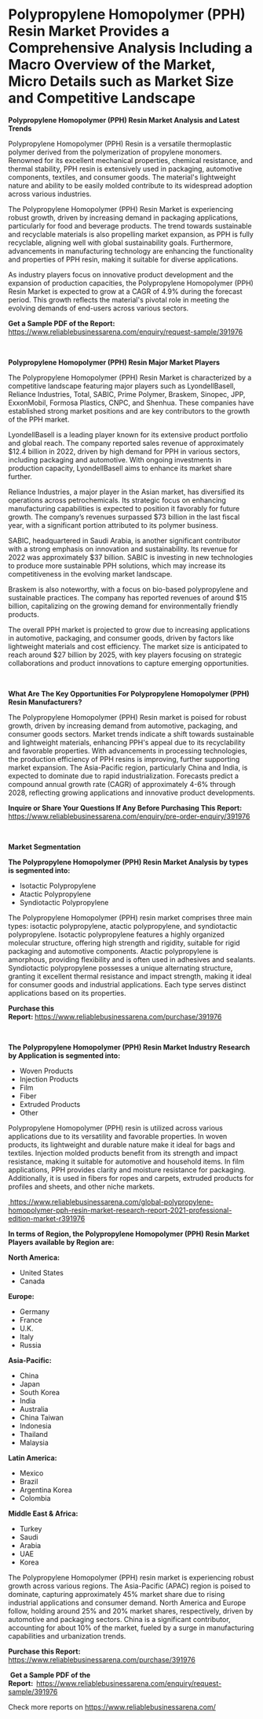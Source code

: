 <p><h1>Polypropylene Homopolymer (PPH) Resin Market Provides a Comprehensive Analysis Including a Macro Overview of the Market, Micro Details such as Market Size and Competitive Landscape</h1></p><p><strong>Polypropylene Homopolymer (PPH) Resin Market Analysis and Latest Trends</strong></p>
<p><p>Polypropylene Homopolymer (PPH) Resin is a versatile thermoplastic polymer derived from the polymerization of propylene monomers. Renowned for its excellent mechanical properties, chemical resistance, and thermal stability, PPH resin is extensively used in packaging, automotive components, textiles, and consumer goods. The material's lightweight nature and ability to be easily molded contribute to its widespread adoption across various industries.</p><p>The Polypropylene Homopolymer (PPH) Resin Market is experiencing robust growth, driven by increasing demand in packaging applications, particularly for food and beverage products. The trend towards sustainable and recyclable materials is also propelling market expansion, as PPH is fully recyclable, aligning well with global sustainability goals. Furthermore, advancements in manufacturing technology are enhancing the functionality and properties of PPH resin, making it suitable for diverse applications.</p><p>As industry players focus on innovative product development and the expansion of production capacities, the Polypropylene Homopolymer (PPH) Resin Market is expected to grow at a CAGR of 4.9% during the forecast period. This growth reflects the material's pivotal role in meeting the evolving demands of end-users across various sectors.</p></p>
<p><strong>Get a Sample PDF of the Report:&nbsp;</strong> <a href="https://www.reliablebusinessarena.com/enquiry/request-sample/391976?utm_campaign=3042&utm_medium=2&utm_source=Github&utm_content=ia&utm_term=29032025&utm_id=polypropylene-homopolymer-pph-resin">https://www.reliablebusinessarena.com/enquiry/request-sample/391976</a></p>
<p>&nbsp;</p>
<p><strong>Polypropylene Homopolymer (PPH) Resin Major Market Players</strong></p>
<p><p>The Polypropylene Homopolymer (PPH) Resin Market is characterized by a competitive landscape featuring major players such as LyondellBasell, Reliance Industries, Total, SABIC, Prime Polymer, Braskem, Sinopec, JPP, ExxonMobil, Formosa Plastics, CNPC, and Shenhua. These companies have established strong market positions and are key contributors to the growth of the PPH market.</p><p>LyondellBasell is a leading player known for its extensive product portfolio and global reach. The company reported sales revenue of approximately $12.4 billion in 2022, driven by high demand for PPH in various sectors, including packaging and automotive. With ongoing investments in production capacity, LyondellBasell aims to enhance its market share further.</p><p>Reliance Industries, a major player in the Asian market, has diversified its operations across petrochemicals. Its strategic focus on enhancing manufacturing capabilities is expected to position it favorably for future growth. The company’s revenues surpassed $73 billion in the last fiscal year, with a significant portion attributed to its polymer business.</p><p>SABIC, headquartered in Saudi Arabia, is another significant contributor with a strong emphasis on innovation and sustainability. Its revenue for 2022 was approximately $37 billion. SABIC is investing in new technologies to produce more sustainable PPH solutions, which may increase its competitiveness in the evolving market landscape.</p><p>Braskem is also noteworthy, with a focus on bio-based polypropylene and sustainable practices. The company has reported revenues of around $15 billion, capitalizing on the growing demand for environmentally friendly products.</p><p>The overall PPH market is projected to grow due to increasing applications in automotive, packaging, and consumer goods, driven by factors like lightweight materials and cost efficiency. The market size is anticipated to reach around $27 billion by 2025, with key players focusing on strategic collaborations and product innovations to capture emerging opportunities.</p></p>
<p>&nbsp;</p>
<p><strong>What Are The Key Opportunities For Polypropylene Homopolymer (PPH) Resin Manufacturers?</strong></p>
<p><p>The Polypropylene Homopolymer (PPH) Resin market is poised for robust growth, driven by increasing demand from automotive, packaging, and consumer goods sectors. Market trends indicate a shift towards sustainable and lightweight materials, enhancing PPH's appeal due to its recyclability and favorable properties. With advancements in processing technologies, the production efficiency of PPH resins is improving, further supporting market expansion. The Asia-Pacific region, particularly China and India, is expected to dominate due to rapid industrialization. Forecasts predict a compound annual growth rate (CAGR) of approximately 4-6% through 2028, reflecting growing applications and innovative product developments.</p></p>
<p><strong>Inquire or Share Your Questions If Any Before Purchasing This Report:</strong> <a href="https://www.reliablebusinessarena.com/enquiry/pre-order-enquiry/391976?utm_campaign=3042&utm_medium=2&utm_source=Github&utm_content=ia&utm_term=29032025&utm_id=polypropylene-homopolymer-pph-resin">https://www.reliablebusinessarena.com/enquiry/pre-order-enquiry/391976</a></p>
<p>&nbsp;</p>
<p><strong>Market Segmentation</strong></p>
<p><strong>The Polypropylene Homopolymer (PPH) Resin Market Analysis by types is segmented into:</strong></p>
<p><ul><li>Isotactic Polypropylene</li><li>Atactic Polypropylene</li><li>Syndiotactic Polypropylene</li></ul></p>
<p><p>The Polypropylene Homopolymer (PPH) resin market comprises three main types: isotactic polypropylene, atactic polypropylene, and syndiotactic polypropylene. Isotactic polypropylene features a highly organized molecular structure, offering high strength and rigidity, suitable for rigid packaging and automotive components. Atactic polypropylene is amorphous, providing flexibility and is often used in adhesives and sealants. Syndiotactic polypropylene possesses a unique alternating structure, granting it excellent thermal resistance and impact strength, making it ideal for consumer goods and industrial applications. Each type serves distinct applications based on its properties.</p></p>
<p><strong>Purchase this Report:&nbsp;</strong><a href="https://www.reliablebusinessarena.com/purchase/391976?utm_campaign=3042&utm_medium=2&utm_source=Github&utm_content=ia&utm_term=29032025&utm_id=polypropylene-homopolymer-pph-resin">https://www.reliablebusinessarena.com/purchase/391976</a></p>
<p>&nbsp;</p>
<p><strong>The Polypropylene Homopolymer (PPH) Resin Market Industry Research by Application is segmented into:</strong></p>
<p><ul><li>Woven Products</li><li>Injection Products</li><li>Film</li><li>Fiber</li><li>Extruded Products</li><li>Other</li></ul></p>
<p><p>Polypropylene Homopolymer (PPH) resin is utilized across various applications due to its versatility and favorable properties. In woven products, its lightweight and durable nature make it ideal for bags and textiles. Injection molded products benefit from its strength and impact resistance, making it suitable for automotive and household items. In film applications, PPH provides clarity and moisture resistance for packaging. Additionally, it is used in fibers for ropes and carpets, extruded products for profiles and sheets, and other niche markets.</p></p>
<p><a href="https://www.reliablebusinessarena.com/global-polypropylene-homopolymer-pph-resin-market-research-report-2021-professional-edition-market-r391976?utm_campaign=3042&utm_medium=2&utm_source=Github&utm_content=ia&utm_term=29032025&utm_id=polypropylene-homopolymer-pph-resin">&nbsp;https://www.reliablebusinessarena.com/global-polypropylene-homopolymer-pph-resin-market-research-report-2021-professional-edition-market-r391976</a></p>
<p><strong>In terms of Region, the Polypropylene Homopolymer (PPH) Resin Market Players available by Region are:</strong></p>
<p>
    <p> <strong> North America: </strong>
        <ul>
            <li>United States</li>
            <li>Canada</li>
        </ul>
        </p> 
    <p> <strong> Europe: </strong>
        <ul>
            <li>Germany</li>
            <li>France</li>
            <li>U.K.</li>
            <li>Italy</li>
            <li>Russia</li>
        </ul>
        </p> 
    <p> <strong> Asia-Pacific: </strong>
        <ul>
            <li>China</li>
            <li>Japan</li>
            <li>South Korea</li>
            <li>India</li>
            <li>Australia</li>
            <li>China Taiwan</li>
            <li>Indonesia</li>
            <li>Thailand</li>
            <li>Malaysia</li>
        </ul>
        </p> 
    <p> <strong> Latin America: </strong>
        <ul>
            <li>Mexico</li>
            <li>Brazil</li>
            <li>Argentina Korea</li>
            <li>Colombia</li>
        </ul>
        </p> 
    <p> <strong> Middle East & Africa: </strong>
        <ul>
            <li>Turkey</li>
            <li>Saudi</li>
            <li>Arabia</li>
            <li>UAE</li>
            <li>Korea</li>
        </ul>
    </p>
    </p>
<p><p>The Polypropylene Homopolymer (PPH) resin market is experiencing robust growth across various regions. The Asia-Pacific (APAC) region is poised to dominate, capturing approximately 45% market share due to rising industrial applications and consumer demand. North America and Europe follow, holding around 25% and 20% market shares, respectively, driven by automotive and packaging sectors. China is a significant contributor, accounting for about 10% of the market, fueled by a surge in manufacturing capabilities and urbanization trends.</p></p>
<p><strong>Purchase this Report: </strong><a href="https://www.reliablebusinessarena.com/purchase/391976?utm_campaign=3042&utm_medium=2&utm_source=Github&utm_content=ia&utm_term=29032025&utm_id=polypropylene-homopolymer-pph-resin">https://www.reliablebusinessarena.com/purchase/391976</a></p>
<p>&nbsp;<strong>Get a Sample PDF of the Report:&nbsp;&nbsp;</strong><a href="https://www.reliablebusinessarena.com/enquiry/request-sample/391976?utm_campaign=3042&utm_medium=2&utm_source=Github&utm_content=ia&utm_term=29032025&utm_id=polypropylene-homopolymer-pph-resin">https://www.reliablebusinessarena.com/enquiry/request-sample/391976</a></p>
<p><strong></strong></p>
<p>Check more reports on <a href="https://www.reliablebusinessarena.com/?utm_campaign=3042&utm_medium=2&utm_source=Github&utm_content=ia&utm_term=29032025&utm_id=polypropylene-homopolymer-pph-resin">https://www.reliablebusinessarena.com/</a></p>